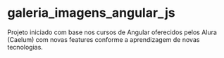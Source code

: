 # galeria_imagens_angular_js

Projeto iniciado com base nos cursos de Angular oferecidos pelos Alura (Caelum) com novas features conforme a aprendizagem de novas tecnologias.

